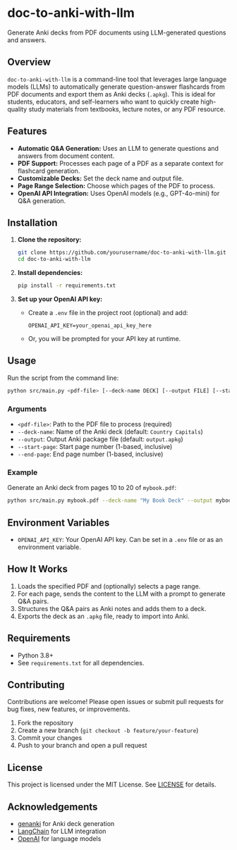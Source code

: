 
# doc-to-anki-with-llm

Generate Anki decks from PDF documents using LLM-generated questions and answers.

## Overview

`doc-to-anki-with-llm` is a command-line tool that leverages large language models (LLMs) to automatically generate question-answer flashcards from PDF documents and export them as Anki decks (`.apkg`). This is ideal for students, educators, and self-learners who want to quickly create high-quality study materials from textbooks, lecture notes, or any PDF resource.

## Features

- **Automatic Q&A Generation:** Uses an LLM to generate questions and answers from document content.
- **PDF Support:** Processes each page of a PDF as a separate context for flashcard generation.
- **Customizable Decks:** Set the deck name and output file.
- **Page Range Selection:** Choose which pages of the PDF to process.
- **OpenAI API Integration:** Uses OpenAI models (e.g., GPT-4o-mini) for Q&A generation.

## Installation

1. **Clone the repository:**
	```bash
	git clone https://github.com/yourusername/doc-to-anki-with-llm.git
	cd doc-to-anki-with-llm
	```

2. **Install dependencies:**
	```bash
	pip install -r requirements.txt
	```

3. **Set up your OpenAI API key:**
	- Create a `.env` file in the project root (optional) and add:
	  ```env
	  OPENAI_API_KEY=your_openai_api_key_here
	  ```
	- Or, you will be prompted for your API key at runtime.

## Usage

Run the script from the command line:

```bash
python src/main.py <pdf-file> [--deck-name DECK] [--output FILE] [--start-page N] [--end-page M]
```

### Arguments

- `<pdf-file>`: Path to the PDF file to process (required)
- `--deck-name`: Name of the Anki deck (default: `Country Capitals`)
- `--output`: Output Anki package file (default: `output.apkg`)
- `--start-page`: Start page number (1-based, inclusive)
- `--end-page`: End page number (1-based, inclusive)

### Example

Generate an Anki deck from pages 10 to 20 of `mybook.pdf`:

```bash
python src/main.py mybook.pdf --deck-name "My Book Deck" --output mybook.apkg --start-page 10 --end-page 20
```

## Environment Variables

- `OPENAI_API_KEY`: Your OpenAI API key. Can be set in a `.env` file or as an environment variable.

## How It Works

1. Loads the specified PDF and (optionally) selects a page range.
2. For each page, sends the content to the LLM with a prompt to generate Q&A pairs.
3. Structures the Q&A pairs as Anki notes and adds them to a deck.
4. Exports the deck as an `.apkg` file, ready to import into Anki.

## Requirements

- Python 3.8+
- See `requirements.txt` for all dependencies.

## Contributing

Contributions are welcome! Please open issues or submit pull requests for bug fixes, new features, or improvements.

1. Fork the repository
2. Create a new branch (`git checkout -b feature/your-feature`)
3. Commit your changes
4. Push to your branch and open a pull request

## License

This project is licensed under the MIT License. See [LICENSE](LICENSE) for details.

## Acknowledgements

- [genanki](https://github.com/kerrickstaley/genanki) for Anki deck generation
- [LangChain](https://github.com/langchain-ai/langchain) for LLM integration
- [OpenAI](https://openai.com/) for language models
